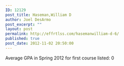 ```yaml
---
ID: 12129
post_title: Haseman,William D
author: Joel DesArmo
post_excerpt: ""
layout: post
permalink: http://effrtlss.com/hasemanwilliam-d-6/
published: true
post_date: 2012-11-02 20:50:00
---
```

<p>Average GPA in Spring 2012 for first course listed: 0</p>